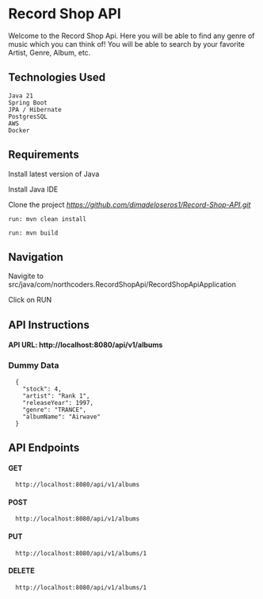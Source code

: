 # Record Shop API

  Welcome to the Record Shop Api. Here you will be able to find any genre of music which you can think of!
  You will be able to search by your favorite Artist, Genre, Album, etc.


## Technologies Used

    Java 21
    Spring Boot
    JPA / Hibernate
    PostgresSQL
    AWS
    Docker

## Requirements

  Install latest version of Java
  
  Install Java IDE
  
  Clone the project *https://github.com/dimadeloseros1/Record-Shop-API.git*
  
    run: mvn clean install
        
    run: mvn build
  
  
## Navigation

  Navigite to src/java/com/northcoders.RecordShopApi/RecordShopApiApplication
  
  Click on RUN

## API Instructions

  #### API URL: http://localhost:8080/api/v1/albums 
  
  ### Dummy Data
      {
        "stock": 4,
        "artist": "Rank 1",
        "releaseYear": 1997,
        "genre": "TRANCE",
        "albumName": "Airwave"
      }
## API Endpoints
  #### GET
      http://localhost:8080/api/v1/albums 
  
  #### POST
      http://localhost:8080/api/v1/albums 

  
  #### PUT
      http://localhost:8080/api/v1/albums/1 

  
  #### DELETE
      http://localhost:8080/api/v1/albums/1 
  

